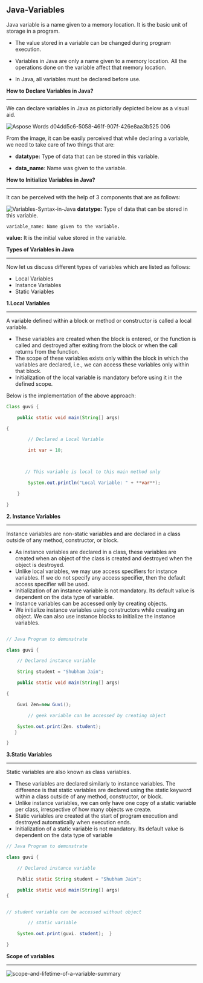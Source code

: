 **Java-Variables**
---

Java variable is a name given to a memory location. It is the basic unit of storage in a program.

- The value stored in a variable can be changed during program execution.

- Variables in Java are only a name given to a memory location. All the operations done on the variable affect that memory location.

- In Java, all variables must be declared before use.

**How to Declare Variables in Java?**

---

We can declare variables in Java as pictorially depicted below as a visual aid.

![Aspose Words d04dd5c6-5058-461f-907f-426e8aa3b525 006](https://github.com/rhushikesh2000/Java_tutorial/assets/124034778/b8faa581-504a-4b58-97b8-4bd568e91f16)


From the image, it can be easily perceived that while declaring a variable, we need to take care of two things that are:

- **datatype:** Type of data that can be stored in this variable. 

- **data\_name**: Name was given to the variable.

**How to Initialize Variables in Java?**

---

It can be perceived with the help of 3 components that are as follows:

![Variables-Syntax-in-Java](https://github.com/rhushikesh2000/Java_tutorial/assets/124034778/61408b89-dcb4-4259-820d-6a38d260331b)
**datatype:** Type of data that can be stored in this variable.
~~~
variable_name: Name given to the variable.
~~~
**value:** It is the initial value stored in the variable.



**Types of Variables in Java**

---

Now let us discuss different types of variables which are listed as follows: 

- Local Variables
- Instance Variables
- Static Variables


**1.Local Variables** 

---

A variable defined within a block or method or constructor is called a local variable. 

- These variables are created when the block is entered, or the function is called and destroyed after exiting from the block or when the call returns from the function.
- The scope of these variables exists only within the block in which the variables are declared, i.e., we can access these variables only within that block.
- Initialization of the local variable is mandatory before using it in the defined scope.

Below is the implementation of the above approach:
~~~java
Class guvi {

    public static void main(String[] args)

{

        // Declared a Local Variable

        int var = 10;



       // This variable is local to this main method only

        System.out.println("Local Variable: " + **var**);

    }

}
~~~
**2. Instance Variables**

---

Instance variables are non-static variables and are declared in a class outside of any method, constructor, or block. 

- As instance variables are declared in a class, these variables are created when an object of the class is created and destroyed when the object is destroyed.
- Unlike local variables, we may use access specifiers for instance variables. If we do not specify any access specifier, then the default access specifier will be used.
- Initialization of an instance variable is not mandatory. Its default value is dependent on the data type of variable. 
- Instance variables can be accessed only by creating objects.
- We initialize instance variables using constructors while creating an object. We can also use instance blocks to initialize the instance variables.

~~~java

// Java Program to demonstrate

class guvi {

	// Declared instance variable

	String student = "Shubham Jain";

	public static void main(String[] args)

{

    Guvi Zen=new Guvi();

		// geek variable can be accessed by creating object

	System.out.print(Zen. student); 
   }

}
~~~
**3.Static Variables**

---

Static variables are also known as class variables. 

- These variables are declared similarly to instance variables. The difference is that static variables are declared using the static keyword within a class outside of any method, constructor, or block.
- Unlike instance variables, we can only have one copy of a static variable per class, irrespective of how many objects we create.
- Static variables are created at the start of program execution and destroyed automatically when execution ends.
- Initialization of a static variable is not mandatory. Its default value is dependent on the data type of variable
~~~java
// Java Program to demonstrate

class guvi {

	// Declared instance variable

	Public static String student = "Shubham Jain";

	public static void main(String[] args)
{


// student variable can be accessed without object

        // static variable

	System.out.print(guvi. student);  }

}
~~~


 **Scope of variables** 

 ---
 
 
 ![scope-and-lifetime-of-a-variable-summary](https://github.com/rhushikesh2000/Java_tutorial/assets/124034778/6062056d-fc19-4670-8c06-d20afa21b79f)